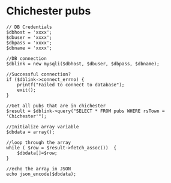 # Chichester pubs

    // DB Credentials
    $dbhost = 'xxxx';
    $dbuser = 'xxxx';
    $dbpass = 'xxxx';
    $dbname = 'xxxx';
    
    //DB connection
    $dblink = new mysqli($dbhost, $dbuser, $dbpass, $dbname);
    
    //Successful connection?
    if ($dblink->connect_errno) {
        printf("Failed to connect to database");
        exit();
    }
    
    //Get all pubs that are in chichester
    $result = $dblink->query("SELECT * FROM pubs WHERE rsTown = 'Chichester'");
    
    //Initialize array variable
    $dbdata = array();
    
    //loop through the array
    while ( $row = $result->fetch_assoc())  {
        $dbdata[]=$row;
    }
    
    //echo the array in JSON
    echo json_encode($dbdata);

